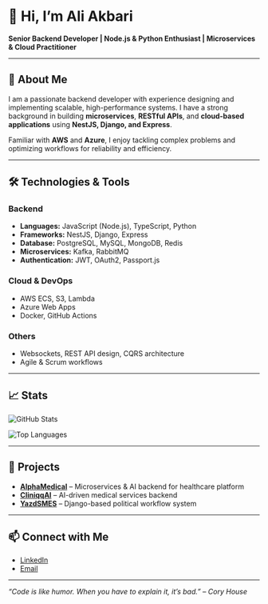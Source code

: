 # 👋 Hi, I’m Ali Akbari

**Senior Backend Developer | Node.js & Python Enthusiast | Microservices & Cloud Practitioner**

---

## 💼 About Me
I am a passionate backend developer with experience designing and implementing scalable, high-performance systems. I have a strong background in building **microservices**, **RESTful APIs**, and **cloud-based applications** using **NestJS, Django, and Express**.  

Familiar with **AWS** and **Azure**, I enjoy tackling complex problems and optimizing workflows for reliability and efficiency.

---

## 🛠️ Technologies & Tools

### Backend
- **Languages:** JavaScript (Node.js), TypeScript, Python
- **Frameworks:** NestJS, Django, Express
- **Database:** PostgreSQL, MySQL, MongoDB, Redis
- **Microservices:** Kafka, RabbitMQ
- **Authentication:** JWT, OAuth2, Passport.js

### Cloud & DevOps
- AWS ECS, S3, Lambda  
- Azure Web Apps  
- Docker, GitHub Actions  

### Others
- Websockets, REST API design, CQRS architecture  
- Agile & Scrum workflows  

---

## 📈 Stats

![GitHub Stats](https://github-readme-stats.vercel.app/api?username=your-github-username&show_icons=true&theme=radical)

![Top Languages](https://github-readme-stats.vercel.app/api/top-langs/?username=your-github-username&layout=compact&theme=radical)

---

## 📂 Projects
- [**AlphaMedical**](https://alphamedical.ir) – Microservices & AI backend for healthcare platform  
- [**CliniqqAI**](https://cliniqqai.com/fa) – AI-driven medical services backend  
- [**YazdSMES**](https://yazdsmes.ir) – Django-based political workflow system  

---

## 📫 Connect with Me
- [LinkedIn](https://www.linkedin.com/in/ali-akbari-56a0b2226/)  
- [Email](mailto:alieakbariy@gmail.com)  

---

*“Code is like humor. When you have to explain it, it’s bad.” – Cory House*
